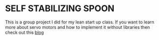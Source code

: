 # SELF STABILIZING SPOON
This is a group project I did for my lean start up class. 
If you want to learn more about servo motors and how to implement it without libraries then check out this [blog](danielalapat.hashnode.dev)
